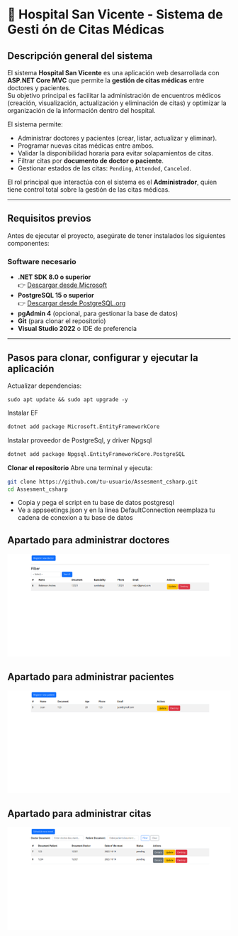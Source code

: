 # 🏥 Hospital San Vicente - Sistema de Gesti ón de Citas Médicas

## Descripción general del sistema

El sistema **Hospital San Vicente** es una aplicación web desarrollada con **ASP.NET Core MVC** que permite la **gestión de citas médicas** entre doctores y pacientes.  
Su objetivo principal es facilitar la administración de encuentros médicos (creación, visualización, actualización y eliminación de citas) y optimizar la organización de la información dentro del hospital.

El sistema permite:
- Administrar doctores y pacientes (crear, listar, actualizar y eliminar).
- Programar nuevas citas médicas entre ambos.
- Validar la disponibilidad horaria para evitar solapamientos de citas.
- Filtrar citas por **documento de doctor o paciente**.
- Gestionar estados de las citas: `Pending`, `Attended`, `Canceled`.

El rol principal que interactúa con el sistema es el **Administrador**, quien tiene control total sobre la gestión de las citas médicas.

---

## Requisitos previos

Antes de ejecutar el proyecto, asegúrate de tener instalados los siguientes componentes:

### Software necesario
- **.NET SDK 8.0 o superior**  
  👉 [Descargar desde Microsoft](https://dotnet.microsoft.com/download)
- **PostgreSQL 15 o superior**  
  👉 [Descargar desde PostgreSQL.org](https://www.postgresql.org/download/)
- **pgAdmin 4** (opcional, para gestionar la base de datos)
- **Git** (para clonar el repositorio)
- **Visual Studio 2022** o IDE de preferencia

---

## Pasos para clonar, configurar y ejecutar la aplicación
Actualizar dependencias:
```
sudo apt update && sudo apt upgrade -y
```
Instalar EF
```bash
dotnet add package Microsoft.EntityFrameworkCore
```

Instalar proveedor de PostgreSql, y driver Npgsql
```bash
dotnet add package Npgsql.EntityFrameworkCore.PostgreSQL
```

**Clonar el repositorio** Abre una terminal y ejecuta:

```bash
git clone https://github.com/tu-usuario/Assesment_csharp.git
cd Assesment_csharp
```
- Copia y pega el script en tu base de datos postgresql
- Ve a appseetings.json y en la linea DefaultConnection reemplaza tu cadena de conexion a tu base de datos

## Apartado para administrar doctores
![schedules.png](wwwroot/imgs/doctors.png)

## Apartado para administrar pacientes
![schedules.png](wwwroot/imgs/pacients.png)

## Apartado para administrar citas
![schedules.png](wwwroot/imgs/schedules.png)